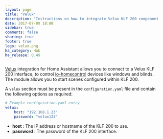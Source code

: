 ```yaml
---
layout: page
title: "Velux"
description: "Instructions on how to integrate Velux KLF 200 component with Home Assistant."
date: 2017-07-09 18:00
sidebar: true
comments: false
sharing: true
footer: true
logo: velux.png
ha_category: Hub
ha_release: 0.49
---
```


[Velux](http://www.velux.com) integration for Home Assistant allows you to connect to a Velux KLF 200 interface, to control [io-homecontrol](http://www.io-homecontrol.com)  devices like windows and blinds. The module allows you to start scenes configured within KLF 200. 

A `velux` section must be present in the `configuration.yaml` file and contain the following options as required:

```yaml
# Example configuration.yaml entry
velux:
    host: "192.168.1.23"
    password: "velux123"
```


- **host** : The IP address or hostname of the KLF 200 to use.
- **password** : The password of the KLF 200 interface. 
